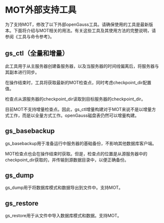 # MOT外部支持工具<a name="ZH-CN_TOPIC_0289900391"></a>

为了支持MOT，修改了以下外部openGauss工具。请确保使用的工具是最新版本。下面将介绍与MOT相关的用法。有关这些工具及其使用方法的完整说明，请参阅《工具与命令参考》。

## gs\_ctl（全量和增量）<a name="zh-cn_topic_0283137398_zh-cn_topic_0280525139_section57446177"></a>

此工具用于从主服务器创建备服务器，以及当服务器的时间线偏离后，将服务器与其副本进行同步。

在操作结束时，工具将获取最新的MOT检查点，同时考虑checkpoint\_dir配置值。

检查点从源服务器的checkpoint\_dir读取到目标服务器的checkpoint\_dir。

目前MOT不支持增量检查点。因此，gs\_ctl增量构建对于MOT来说不是以增量方式工作，而是以全量方式工作。openGauss磁盘表仍然可以增量构建。

## gs\_basebackup<a name="zh-cn_topic_0283137398_zh-cn_topic_0280525139_section47253550"></a>

gs\_basebackup用于准备运行中服务器的基础备份，不影响其他数据库客户端。

MOT检查点也会在操作结束时获取。但是，检查点的位置是从源服务器中的checkpoint\_dir获取的，并传输到源数据目录中，以便正确备份。

## gs\_dump<a name="zh-cn_topic_0283137398_zh-cn_topic_0280525139_section22628774"></a>

gs\_dump用于将数据库模式和数据导出到文件中。支持MOT。

## gs\_restore<a name="zh-cn_topic_0283137398_zh-cn_topic_0280525139_section2332376"></a>

gs\_restore用于从文件中导入数据库模式和数据。支持MOT。

